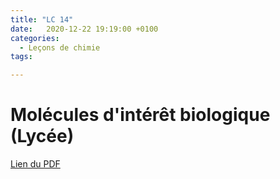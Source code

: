 ```yaml
---
title: "LC 14"
date:   2020-12-22 19:19:00 +0100
categories:
  - Leçons de chimie
tags:

---
```

# Molécules d'intérêt biologique (Lycée)

[Lien du PDF](/assets/pdf/LC16.pdf)

<object class="pdf fitvidsignore" data="/assets/pdf/LC16.pdf" type="application/pdf"></object>
